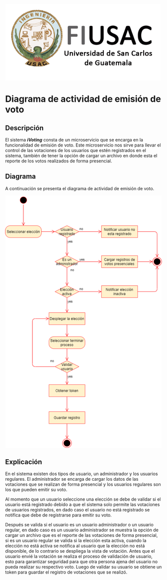 ![Logo](Logo.png)

# Diagrama de actividad de emisión de voto

## Descripción
El sistema ***iVoting*** consta de un microservicio que se encarga en la funcionalidad de emisión de voto. Este microservicio nos sirve para llevar el control de las votaciones de los usuarios que estén registrados en el sistema, también de tener la opción de cargar un archivo en donde esta el reporte de los votos realizados de forma presencial.

## Diagrama
A continuación se presenta el diagrama de actividad de emisión de voto.

![DiagramaEmisionVoto](DiagramaEmisionVoto.png)

## Explicación
En el sistema existen dos tipos de usuario, un administrador y los usuarios regulares. El administrador se encarga de cargar los datos de las votaciones que se realizan de forma presencial y los usuarios regulares son los que pueden emitir su voto.

Al momento que un usuario seleccione una elección se debe de validar si el usuario está registrado debido a que el sistema solo permite las votaciones de usuarios registrados, en dado caso el usuario no está registrado se notifica que debe de registrarse para emitir su voto.

Después se valida si el usuario es un usuario administrador o un usuario regular, en dado caso es un usuario administrador se muestra la opción de cargar un archivo que es el reporte de las votaciones de forma presencial, si es un usuario regular se valida si la elección esta activa, cuando la elección no está activa se notifica al usuario que la elección no está disponible, de lo contrario se despliega la vista de votación. Antes que el usuario envié la votación se realiza el proceso de validación de usuario, esto para garantizar seguridad para que otra persona ajena del usuario no pueda realizar su respectivo voto. Luego de validar su usuario se obtiene un token para guardar el registro de votaciones que se realizó.

